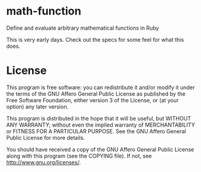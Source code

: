 math-function
=============

Define and evaluate arbitrary mathematical functions in Ruby

This is very early days. Check out the specs for some feel for what this does.


License
=======

This program is free software: you can redistribute it and/or modify
it under the terms of the GNU Affero General Public License as published by
the Free Software Foundation, either version 3 of the License, or
(at your option) any later version.

This program is distributed in the hope that it will be useful,
but WITHOUT ANY WARRANTY; without even the implied warranty of
MERCHANTABILITY or FITNESS FOR A PARTICULAR PURPOSE.  See the
GNU Affero General Public License for more details.

You should have received a copy of the GNU Affero General Public License
along with this program (see the COPYING file).  If not, see
<http://www.gnu.org/licenses/>.